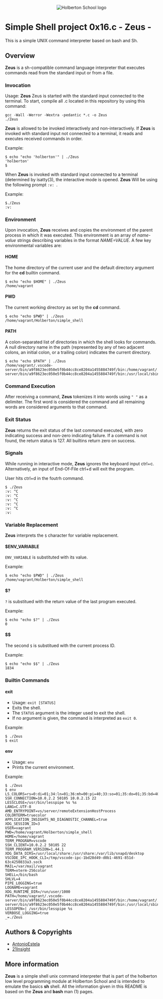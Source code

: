 <p align="center">
  <img src="http://www.holbertonschool.com/holberton-logo.png" alt="Holberton School logo">
</p>

# Simple Shell project 0x16.c - Zeus -

This is a simple UNIX command interpreter based on bash and Sh.

## Overview

**Zeus** is a sh-compatible command language interpreter that executes commands read from the standard input or from a file.

### Invocation

Usage: **Zeus** 
Zeus is started with the standard input connected to the terminal. To start, compile all .c located in this repository by using this command: 
```
gcc -Wall -Werror -Wextra -pedantic *.c -o Zeus
./Zeus
```

**Zeus** is allowed to be invoked interactively and non-interactively. If **Zeus** is invoked with standard input not connected to a terminal, it reads and executes received commands in order.

Example:
```
$ echo "echo 'holberton'" | ./Zeus
'holberton'
$
```

When **Zeus** is invoked with standard input connected to a terminal (determined by isatty(3), the interactive mode is opened. **Zeus** Will be using the following prompt `:v: `.

Example:
```
$./Zeus
:v:
```

### Environment

Upon invocation, **Zeus** receives and copies the environment of the parent process in which it was executed. This environment is an array of *name-value* strings describing variables in the format *NAME=VALUE*. A few key environmental variables are:

#### HOME
The home directory of the current user and the default directory argument for the **cd** builtin command.

```
$ echo "echo $HOME" | ./Zeus
/home/vagrant
```

#### PWD
The current working directory as set by the **cd** command.

```
$ echo "echo $PWD" | ./Zeus
/home/vagrant/Holberton/simple_shell
```

#### PATH
A colon-separated list of directories in which the shell looks for commands. A null directory name in the path (represented by any of two adjacent colons, an initial colon, or a trailing colon) indicates the current directory.

```
$ echo "echo $PATH" | ./Zeus
/home/vagrant/.vscode-server/bin/a9f8623ec050e5f0b44cc8ce8204a1455884749f/bin:/home/vagrant/.vscode-server/bin/a9f8623ec050e5f0b44cc8ce8204a1455884749f/bin:/usr/local/sbin:/usr/local/bin:/usr/sbin:/usr/bin:/sbin:/bin:/usr/games:/usr/local/games:/snap/bin
```

### Command Execution

After receiving a command, **Zeus** tokenizes it into words using `" "` as a delimiter. The first word is considered the command and all remaining words are considered arguments to that command.

### Exit Status 

**Zeus** returns the exit status of the last command executed, with zero indicating success and non-zero indicating failure.
If a command is not found, the return status is 127.
All builtins return zero on success.

### Signals

While running in interactive mode, **Zeus** ignores the keyboard input ctrl+c. Alternatively, an input of End-Of-File ctrl+d will exit the program.

User hits ctrl+d in the foutrh command.
```
$ ./Zeus
:v: ^C
:v: ^C
:v: ^C
:v: ^C
:v: ^C
:v:
```

### Variable Replacement

**Zeus** interprets the `$` character for variable replacement.

#### $ENV_VARIABLE
`ENV_VARIABLE` is substituted with its value.

Example:
```
$ echo "echo $PWD" | ./Zeus
/home/vagrant/Holberton/simple_shell
```

#### $?
`?` is substitued with the return value of the last program executed.

Example:
```
$ echo "echo $?" | ./Zeus
0
```

#### $$
The second `$` is substitued with the current process ID.

Example:
```
$ echo "echo $$" | ./Zeus
1834
```

### Builtin Commands

#### exit
  * Usage: `exit [STATUS]`
  * Exits the shell.
  * The `STATUS` argument is the integer used to exit the shell.
  * If no argument is given, the command is interpreted as `exit 0`.

Example:
```
$ ./Zeus
$ exit
```

#### env
  * Usage: `env`
  * Prints the current environment.

Example:
```
$ ./Zeus
$ env
LS_COLORS=rs=0:di=01;34:ln=01;36:mh=00:pi=40;33:so=01;35:do=01;35:bd=40;33;01:cd=40;33;01:or=40;31;01:mi=00:su=37;41:sg=30;43:ca=30;41:tw=30;42:ow=34;42:st=37;44:ex=01;32:*.tar=01;31:*.tgz=01;31:*.arc=01;31:*.arj=01;31:*.taz=01;31:*.lha=01;31:*.lz4=01;31:*.lzh=01;31:*.lzma=01;31:*.tlz=01;31:*.txz=01;31:*.tzo=01;31:*.t7z=01;31:*.zip=01;31:*.z=01;31:*.Z=01;31:*.dz=01;31:*.gz=01;31:*.lrz=01;31:*.lz=01;31:*.lzo=01;31:*.xz=01;31:*.zst=01;31:*.tzst=01;31:*.bz2=01;31:*.bz=01;31:*.tbz=01;31:*.tbz2=01;31:*.tz=01;31:*.deb=01;31:*.rpm=01;31:*.jar=01;31:*.war=01;31:*.ear=01;31:*.sar=01;31:*.rar=01;31:*.alz=01;31:*.ace=01;31:*.zoo=01;31:*.cpio=01;31:*.7z=01;31:*.rz=01;31:*.cab=01;31:*.wim=01;31:*.swm=01;31:*.dwm=01;31:*.esd=01;31:*.jpg=01;35:*.jpeg=01;35:*.mjpg=01;35:*.mjpeg=01;35:*.gif=01;35:*.bmp=01;35:*.pbm=01;35:*.pgm=01;35:*.ppm=01;35:*.tga=01;35:*.xbm=01;35:*.xpm=01;35:*.tif=01;35:*.tiff=01;35:*.png=01;35:*.svg=01;35:*.svgz=01;35:*.mng=01;35:*.pcx=01;35:*.mov=01;35:*.mpg=01;35:*.mpeg=01;35:*.m2v=01;35:*.mkv=01;35:*.webm=01;35:*.ogm=01;35:*.mp4=01;35:*.m4v=01;35:*.mp4v=01;35:*.vob=01;35:*.qt=01;35:*.nuv=01;35:*.wmv=01;35:*.asf=01;35:*.rm=01;35:*.rmvb=01;35:*.flc=01;35:*.avi=01;35:*.fli=01;35:*.flv=01;35:*.gl=01;35:*.dl=01;35:*.xcf=01;35:*.xwd=01;35:*.yuv=01;35:*.cgm=01;35:*.emf=01;35:*.ogv=01;35:*.ogx=01;35:*.aac=00;36:*.au=00;36:*.flac=00;36:*.m4a=00;36:*.mid=00;36:*.midi=00;36:*.mka=00;36:*.mp3=00;36:*.mpc=00;36:*.ogg=00;36:*.ra=00;36:*.wav=00;36:*.oga=00;36:*.opus=00;36:*.spx=00;36:*.xspf=00;36:
SSH_CONNECTION=10.0.2.2 50105 10.0.2.15 22
LESSCLOSE=/usr/bin/lesspipe %s %s
LANG=C.UTF-8
AMD_ENTRYPOINT=vs/server/remoteExtensionHostProcess
COLORTERM=truecolor
APPLICATION_INSIGHTS_NO_DIAGNOSTIC_CHANNEL=true
XDG_SESSION_ID=3
USER=vagrant
PWD=/home/vagrant/Holberton/simple_shell
HOME=/home/vagrant
TERM_PROGRAM=vscode
SSH_CLIENT=10.0.2.2 50105 22
TERM_PROGRAM_VERSION=1.44.1
XDG_DATA_DIRS=/usr/local/share:/usr/share:/var/lib/snapd/desktop
VSCODE_IPC_HOOK_CLI=/tmp/vscode-ipc-1bd28d49-d0b1-4691-851d-63c4250833a3.sock
MAIL=/var/mail/vagrant
TERM=xterm-256color
SHELL=/bin/bash
SHLVL=4
PIPE_LOGGING=true
LOGNAME=vagrant
XDG_RUNTIME_DIR=/run/user/1000
PATH=/home/vagrant/.vscode-server/bin/a9f8623ec050e5f0b44cc8ce8204a1455884749f/bin:/home/vagrant/.vscode-server/bin/a9f8623ec050e5f0b44cc8ce8204a1455884749f/bin:/usr/local/sbin:/usr/local/bin:/usr/sbin:/usr/bin:/sbin:/bin:/usr/games:/usr/local/games:/snap/bin
LESSOPEN=| /usr/bin/lesspipe %s
VERBOSE_LOGGING=true
_=./Zeus
```

## Authors & Copyrights

* [AntonioEstela](https://github.com/AntonioEstela)
* [21Insight](https://github.com/21Insight)

## More information

**Zeus** is a simple shell unix command interpreter that is part of the holberton low level programming module at Holberton School and is intended to emulate the basics **sh** shell. All the information given in this README is based on the **Zeus** and **bash** man (1) pages.
